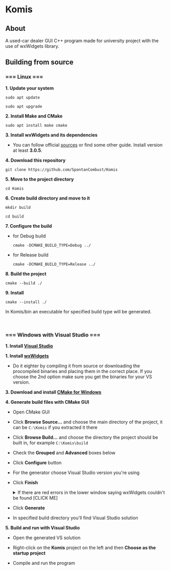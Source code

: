 # **Komis**

## **About**
A used-car dealer GUI C++ program made for university project with the use of wxWidgets library.


## **Building from source**


### === **Linux** ===

**1. Update your system**
   
```sudo apt update```

```sudo apt upgrade```


**2. Install Make and CMake**
   
```sudo apt install make cmake```


**3. Install wxWidgets and its dependencies**
   
- You can follow official [sources](https://wiki.wxwidgets.org/Compiling_and_getting_started) or find some other guide. Install version at least **3.0.5**.


**4. Download this repository**
   
```git clone https://github.com/SpontanCombust/Komis```


**5. Move to the project directory**

```cd Komis```

**6. Create build directory and move to it**

```mkdir build```

```cd build```

**7. Configure the build**

- for Debug build
  
    ```cmake -DCMAKE_BUILD_TYPE=Debug ../```

- for Release build
  
  ```cmake -DCMAKE_BUILD_TYPE=Release ../```

**8. Build the project**

```cmake --build ./ ```

**9. Install**

```cmake --install ./```


In Komis/bin an executable for specified build type will be generated.

<br/>




### === **Windows with Visual Studio** ===

**1. Install [Visual Studio](https://visualstudio.microsoft.com/pl/)**

**1. Install [wxWidgets](https://www.wxwidgets.org/downloads/)**

- Do it eighter by compiling it from source or downloading the procompiled binaries and placing them in the correct place. If you choose the 2nd option make sure you get the binaries for your VS version.

**3. Download and install [CMake for Windows](https://cmake.org/download/)**

**4. Generate build files with CMake GUI**
   
- Open CMake GUI

- Click **Browse Source...** and choose the main directory of the project, it can be `C:\Komis` if you extracted it there

- Click **Browse Build...** and choose the directory the project should be built in, for example `C:\Komis\build`

- Check the **Grouped** and **Advanced** boxes below

- Click **Configure** button

- For the generator choose Visual Studio version you're using

- Click **Finish**

    <details><summary>If there are red errors in the lower window saying wxWidgets couldn't be found [CLICK ME]</summary>

    - Expand the `wxWidgets` category

    - For `wxWidgets_ROOT_DIR` enter the root directory of your wxWidgets install, for example `C:\wxWidgets-3.0.5`

    - For `wxWidgets_LIB_DIR` enter the directory in which library binaries for the correct compiler are stored, for example `C:\wxWidgets-3.0.5\lib\vc_x64_lib` for 64-bit Visual Studio binaries

    - For `wxWidgets_CONFIGURATION` enter `mswu` or `mswud`

    - After you're done, click `Configure` again

    </details>

- Click **Generate**

- In specified build directory you'll find Visual Studio solution

**5. Build and run with Visual Studio**
 - Open the generated VS solution

 - Right-click on the **Komis** project on the left and then **Choose as the startup project**

 - Compile and run the program